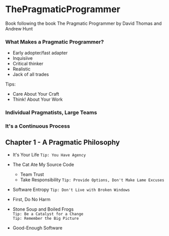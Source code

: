 # ThePragmaticProgrammer
Book following the book The Pragmatic Programmer by David Thomas and Andrew Hunt 

### What Makes a Pragmatic Programmer?
 - Early adopter/fast adapter
 - Inquisiive
 - Critical thinker
 - Realistic
 - Jack of all trades

 Tips:
 - Care About Your Craft
 - Think! About Your Work

 ### Individual Pragmatists, Large Teams

 ### It's a Continuous Process

 ## Chapter 1 - A Pragmatic Philosophy

- It's Your Life
`Tip: You Have Agency`

- The Cat Ate My Source Code
   - Team Trust
   - Take Responsibility
`Tip: Provide Options, Don't Make Lame Excuses`

 - Software Entropy
`Tip: Don't Live with Broken Windows`

 - First, Do No Harm

 - Stone Soup and Boiled Frogs  
`Tip: Be a Catalyst for a Change`  
`Tip: Remember the Big Picture`

 - Good-Enough Software